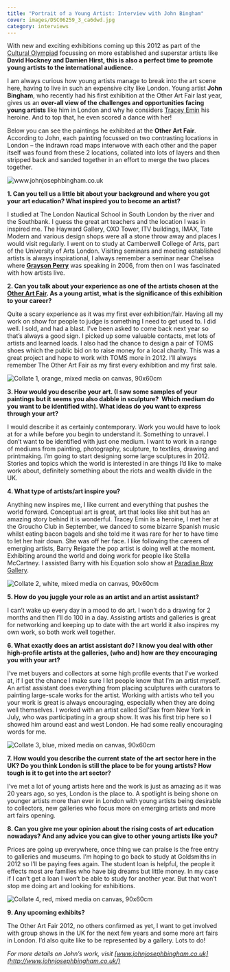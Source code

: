 ```yaml
---
title: "Portrait of a Young Artist: Interview with John Bingham"
cover: images/DSC06259_3_ca6dwd.jpg
category: interviews
---
```


With new and exciting exhibitions coming up this 2012 as part of the [Cultural Olympiad](http://www.london2012.com/cultural-olympiad) focussing on more established and superstar artists like **David Hockney and Damien Hirst, this is also a perfect time to promote young artists to the international audience.**

I am always curious how young artists manage to break into the art scene here, having to live in such an expensive city like London. Young artist **John Bingham**, who recently had his first exhibition at the Other Art Fair last year, gives us an **over-all view of the challenges and opportunities facing young artists** like him in London and why he considers [Tracey Emin](http://www.emininternational.com/) his heroine. And to top that, he even scored a dance with her!

Below you can see the paintings he exhibited at the **Other Art Fair**. According to John, each painting focussed on two contrasting locations in London – the indrawn road maps interwove with each other and the paper itself was found from these 2 locations, collated into lots of layers and then stripped back and sanded together in an effort to merge the two places together.

![](./images/Photo-on-2011-06-21-at-14.28-4_c135wq.jpg "www.johnjosephbingham.co.uk")

**1. Can you tell us a little bit about your background and where you got your art education? What inspired you to become an artist?**

I studied at The London Nautical School in South London by the river and the Southbank. I guess the great art teachers and the location I was in inspired me. The Hayward Gallery, OXO Tower, ITV buildings, IMAX, Tate Modern and various design shops were all a stone throw away and places I would visit regularly. I went on to study at Camberwell College of Arts, part of the University of Arts London. Visiting seminars and meeting established artists is always inspirational, I always remember a seminar near Chelsea where **[Grayson Perry](http://www.britishmuseum.org/whats_on/exhibitions/grayson_perry.aspx)** was speaking in 2006, from then on I was fascinated with how artists live.

**2. Can you talk about your experience as one of the artists chosen at the [Other Art Fair](http://www.theotherartfair.com/). As a young artist, what is the significance of this exhibition to your career?**

Quite a scary experience as it was my first ever exhibition/fair. Having all my work on show for people to judge is something I need to get used to. I did well. I sold, and had a blast. I’ve been asked to come back next year so that’s always a good sign. I picked up some valuable contacts, met lots of artists and learned loads. I also had the chance to design a pair of TOMS shoes which the public bid on to raise money for a local charity. This was a great project and hope to work with TOMS more in 2012. I’ll always remember The Other Art Fair as my first every exhibition and my first sale.

![](./images/DSC06249_1_esukym.jpg "Collate 1, orange, mixed media on canvas, 90x60cm")

**3. How would you describe your art. (I saw some samples of your paintings but it seems you also dabble in sculpture?  Which medium do you want to be identified with). What ideas do you want to express through your art?**

I would describe it as certainly contemporary. Work you would have to look at for a while before you begin to understand it. Something to unravel. I don’t want to be identified with just one medium. I want to work in a range of mediums from painting, photography, sculpture, to textiles, drawing and printmaking. I’m going to start designing some large sculptures in 2012. Stories and topics which the world is interested in are things I’d like to make work about, definitely something about the riots and wealth divide in the UK.

**4. What type of artists/art inspire you?**

Anything new inspires me, I like current and everything that pushes the world forward. Conceptual art is great, art that looks like shit but has an amazing story behind it is wonderful. Tracey Emin is a heroine, I met her at the Groucho Club in September, we danced to some bizarre Spanish music whilst eating bacon bagels and she told me it was rare for her to have time to let her hair down. She was off her face. I like following the careers of emerging artists, Barry Reigate the pop artist is doing well at the moment. Exhibiting around the world and doing work for people like Stella McCartney. I assisted Barry with his Equation solo show at [Paradise Row Gallery](http://www.paradiserow.com/).

![](./images/DSC06255_2_rjwple.jpg "Collate 2, white, mixed media on canvas, 90x60cm")

**5. How do you juggle your role as an artist and an artist assistant?**

I can’t wake up every day in a mood to do art. I won’t do a drawing for 2 months and then I’ll do 100 in a day. Assisting artists and galleries is great for networking and keeping up to date with the art world it also inspires my own work, so both work well together.

**6. What exactly does an artist assistant do? I know you deal with other high-profile artists at the galleries, (who and) how are they encouraging you with your art?**

I’ve met buyers and collectors at some high profile events that I’ve worked at, if I get the chance I make sure I let people know that I’m an artist myself. An artist assistant does everything from placing sculptures with curators to painting large-scale works for the artist. Working with artists who tell you your work is great is always encouraging, especially when they are doing well themselves. I worked with an artist called Sol’Sax from New York in July, who was participating in a group show. It was his first trip here so I showed him around east and west London. He had some really encouraging words for me.

![](./images/DSC06259_3_ca6dwd.jpg "Collate 3, blue, mixed media on canvas, 90x60cm")

**7. How would you describe the current state of the art sector here in the UK? Do you think London is still the place to be for young artists? How tough is it to get into the art sector?**

I’ve met a lot of young artists here and the work is just as amazing as it was 20 years ago, so yes, London is the place to. A spotlight is being shone on younger artists more than ever in London with young artists being desirable to collectors, new galleries who focus more on emerging artists and more art fairs opening.

**8. Can you give me your opinion about the rising costs of art education nowadays? And any advice you can give to other young artists like you?**

Prices are going up everywhere, once thing we can praise is the free entry to galleries and museums. I’m hoping to go back to study at Goldsmiths in 2012 so I’ll be paying fees again. The student loan is helpful, the people it effects most are families who have big dreams but little money. In my case if I can’t get a loan I won’t be able to study for another year. But that won’t stop me doing art and looking for exhibitions.

![](./images/DSC06264_4_gkeed8.jpg "Collate 4, red, mixed media on canvas, 90x60cm")

**9. Any upcoming exhibits?**

The Other Art Fair 2012, no others confirmed as yet, I want to get involved with group shows in the UK for the next few years and some more art fairs in London. I’d also quite like to be represented by a gallery. Lots to do!

*For more details on John’s work, visit [www.johnjosephbingham.co.uk](http://www.johnjosephbingham.co.uk/)*
